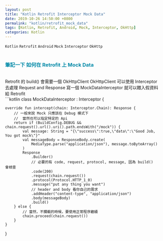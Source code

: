 ```yaml
---
layout: post
title: "Kotlin Retrofit Interceptor Mock Data"
date: 2019-10-26 14:50:00 +0800
permalink: "kotlin/retrofit_mock_data"
tags: [Kotlin, Retrofit, Android, Mock, Interceptor, OkHttp]
categories: Kotlin
---
```


`Kotlin` `Retrofit` `Android` `Mock` `Interceptor` `OkHttp`
<br><br>
### <span style="color:#0089A7">筆記一下 如何在 Retrofit 上 Mock Data</span>
<br>
Retrofit 的 build() 會需要一個 OkHttpClient
OkHttpClient 可以使用 Interceptor 去處理 Request and Response
寫一個 MockDataInterceptor 就可以餵入假資料給 Retrofit
<br>
```kotlin
class MockDataInterceptor : Interceptor {

    override fun intercept(chain: Interceptor.Chain): Response {
        // 一般來說 Mock 只應該在 Debug 模式下
        //  當然也可以指定特定的 Api
        return if (BuildConfig.DEBUG && chain.request().url().uri().path.endsWith("/mock")) {
            val message: String = "{\"success\":true,\"data\":\"Good Job, You got mock\"}"
            val messageBody = ResponseBody.create(
                MediaType.parse("application/json"), message.toByteArray()
            )
            Response
                .Builder()
                // 必要的有 code, request, protocol, message, 因為 build() 會檢查
                .code(200)
                .request(chain.request())
                .protocol(Protocol.HTTP_1_0)
                .message("put any thing you want")
                // header and body 看你自己的需求
                .addHeader("content-type", "application/json")
                .body(messageBody)
                .build()
        } else {
            // 當然，不攔截的時候，要使用正常程序繼續
            chain.proceed(chain.request())
        }
    }

}
```